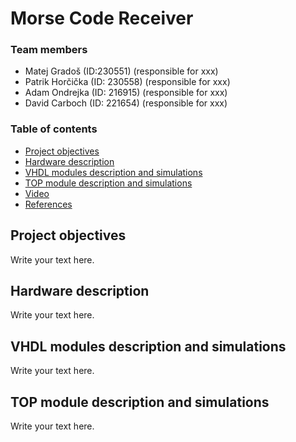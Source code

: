 # Morse Code Receiver

### Team members

* Matej Gradoš (ID:230551) (responsible for xxx)
* Patrik Horčička (ID: 230558) (responsible for xxx)
* Adam Ondrejka (ID: 216915) (responsible for xxx)
* David Carboch (ID: 221654) (responsible for xxx)

### Table of contents

* [Project objectives](#objectives)
* [Hardware description](#hardware)
* [VHDL modules description and simulations](#modules)
* [TOP module description and simulations](#top)
* [Video](#video)
* [References](#references)

<a name="objectives"></a>

## Project objectives

Write your text here.

<a name="hardware"></a>

## Hardware description

Write your text here.

<a name="modules"></a>

## VHDL modules description and simulations

Write your text here.

<a name="top"></a>

## TOP module description and simulations

Write your text here.

<a name="video"></a>

